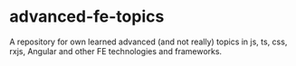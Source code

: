 # advanced-fe-topics
A repository for own learned advanced (and not really) topics in js, ts, css, rxjs, Angular and other FE technologies and frameworks.
